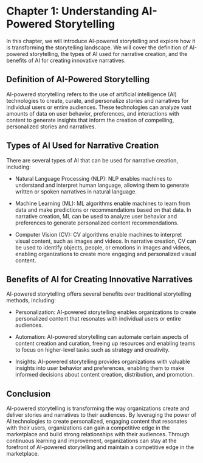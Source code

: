 Chapter 1: Understanding AI-Powered Storytelling
================================================

In this chapter, we will introduce AI-powered storytelling and explore how it is transforming the storytelling landscape. We will cover the definition of AI-powered storytelling, the types of AI used for narrative creation, and the benefits of AI for creating innovative narratives.

Definition of AI-Powered Storytelling
-------------------------------------

AI-powered storytelling refers to the use of artificial intelligence (AI) technologies to create, curate, and personalize stories and narratives for individual users or entire audiences. These technologies can analyze vast amounts of data on user behavior, preferences, and interactions with content to generate insights that inform the creation of compelling, personalized stories and narratives.

Types of AI Used for Narrative Creation
---------------------------------------

There are several types of AI that can be used for narrative creation, including:

* Natural Language Processing (NLP): NLP enables machines to understand and interpret human language, allowing them to generate written or spoken narratives in natural language.

* Machine Learning (ML): ML algorithms enable machines to learn from data and make predictions or recommendations based on that data. In narrative creation, ML can be used to analyze user behavior and preferences to generate personalized content recommendations.

* Computer Vision (CV): CV algorithms enable machines to interpret visual content, such as images and videos. In narrative creation, CV can be used to identify objects, people, or emotions in images and videos, enabling organizations to create more engaging and personalized visual content.

Benefits of AI for Creating Innovative Narratives
-------------------------------------------------

AI-powered storytelling offers several benefits over traditional storytelling methods, including:

* Personalization: AI-powered storytelling enables organizations to create personalized content that resonates with individual users or entire audiences.

* Automation: AI-powered storytelling can automate certain aspects of content creation and curation, freeing up resources and enabling teams to focus on higher-level tasks such as strategy and creativity.

* Insights: AI-powered storytelling provides organizations with valuable insights into user behavior and preferences, enabling them to make informed decisions about content creation, distribution, and promotion.

Conclusion
----------

AI-powered storytelling is transforming the way organizations create and deliver stories and narratives to their audiences. By leveraging the power of AI technologies to create personalized, engaging content that resonates with their users, organizations can gain a competitive edge in the marketplace and build strong relationships with their audiences. Through continuous learning and improvement, organizations can stay at the forefront of AI-powered storytelling and maintain a competitive edge in the marketplace.
